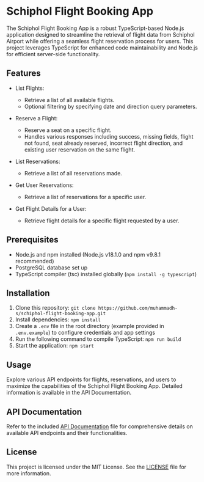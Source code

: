 # Schiphol Flight Booking App

The Schiphol Flight Booking App is a robust TypeScript-based Node.js application designed to streamline the retrieval of flight data from Schiphol Airport while offering a seamless flight reservation process for users. This project leverages TypeScript for enhanced code maintainability and Node.js for efficient server-side functionality.

## Features

- List Flights:
    - Retrieve a list of all available flights.
    - Optional filtering by specifying date and direction query parameters.

- Reserve a Flight:
    - Reserve a seat on a specific flight.
    - Handles various responses including success, missing fields, flight not found, seat already reserved, incorrect flight direction, and existing user reservation on the same flight.

- List Reservations:
    - Retrieve a list of all reservations made.

- Get User Reservations:
    - Retrieve a list of reservations for a specific user.

- Get Flight Details for a User:
    - Retrieve flight details for a specific flight requested by a user.

## Prerequisites

- Node.js and npm installed (Node.js v18.1.0 and npm v9.8.1 recommended)
- PostgreSQL database set up
- TypeScript compiler (tsc) installed globally (`npm install -g typescript`)

## Installation

1. Clone this repository: `git clone https://github.com/muhammadh-s/schiphol-flight-booking-app.git`
2. Install dependencies: `npm install`
3. Create a `.env` file in the root directory (example provided in `.env.example`) to configure credentials and app settings
4. Run the following command to compile TypeScript: `npm run build`
5. Start the application: `npm start`

## Usage

Explore various API endpoints for flights, reservations, and users to maximize the capabilities of the Schiphol Flight Booking App. Detailed information is available in the API Documentation.

## API Documentation

Refer to the included [API Documentation](docs/API.md) file for comprehensive details on available API endpoints and their functionalities.


## License

This project is licensed under the MIT License. See the [LICENSE](LICENSE) file for more information.